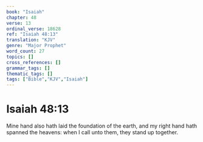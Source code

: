 ```yaml
---
book: "Isaiah"
chapter: 48
verse: 13
ordinal_verse: 18628
ref: "Isaiah 48:13"
translation: "KJV"
genre: "Major Prophet"
word_count: 27
topics: []
cross_references: []
grammar_tags: []
thematic_tags: []
tags: ["Bible","KJV","Isaiah"]
---
```


# Isaiah 48:13

Mine hand also hath laid the foundation of the earth, and my right hand hath spanned the heavens: when I call unto them, they stand up together.
